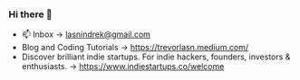 ### Hi there 👋

- 📫 Inbox → lasnindrek@gmail.com
- Blog and Coding Tutorials → https://trevorlasn.medium.com/
- Discover brilliant indie startups. For indie hackers, founders, investors & enthusiasts. → https://www.indiestartups.co/welcome
